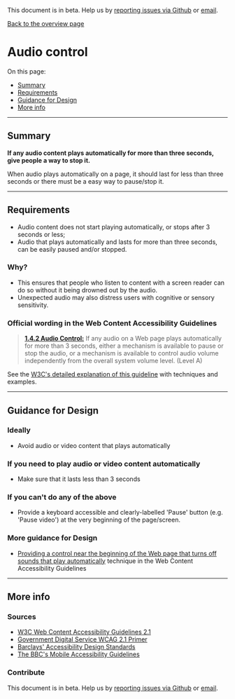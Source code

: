 This document is in beta. Help us by [reporting issues via Github](https://github.com/jfhector/accessibility-guidelines) or [email](mailto:jeanfrancois.hector@googlemail.com).

[Back to the overview page](./../index.html)

# Audio control

On this page:

- [Summary](#summary)
- [Requirements](#requirements)
- [Guidance for Design](#guidance-for-design)
- [More info](#more-info)

---

## Summary

**If any audio content plays automatically for more than three seconds, give people a way to stop it.**

When audio plays automatically on a page, it should last for less than three seconds or there must be a easy way to pause/stop it.

---

## Requirements

- Audio content does not start playing automatically, or stops after 3 seconds or less;
- Audio that plays automatically and lasts for more than three seconds, can be easily paused and/or stopped.

### Why?

- This ensures that people who listen to content with a screen reader can do so without it being drowned out by the audio.
- Unexpected audio may also distress users with cognitive or sensory sensitivity.

### Official wording in the Web Content Accessibility Guidelines

> [**1.4.2 Audio Control:**](https://www.w3.org/TR/UNDERSTANDING-WCAG20/visual-audio-contrast-dis-audio.html) If any audio on a Web page plays automatically for more than 3 seconds, either a mechanism is available to pause or stop the audio, or a mechanism is available to control audio volume independently from the overall system volume level. (Level A)

See the [W3C's detailed explanation of this guideline](https://www.w3.org/TR/UNDERSTANDING-WCAG20/visual-audio-contrast-dis-audio.html) with techniques and examples.

---

## Guidance for Design

### Ideally

- Avoid audio or video content that plays automatically

### If you need to play audio or video content automatically

- Make sure that it lasts less than 3 seconds

### If you can't do any of the above

- Provide a keyboard accessible and clearly-labelled 'Pause' button (e.g. 'Pause video') at the very beginning of the page/screen.

### More guidance for Design

- [Providing a control near the beginning of the Web page that turns off sounds that play automatically](https://www.w3.org/TR/WCAG20-TECHS/G170.html) technique in the Web Content Accessibility Guidelines

---

## More info

### Sources

- [W3C Web Content Accessibility Guidelines 2.1](https://www.w3.org/TR/WCAG21/)
- [Government Digital Service WCAG 2.1 Primer](https://alphagov.github.io/wcag-primer/)
- [Barclays' Accessibility Design Standards](https://home.barclays/who-we-are/our-suppliers/our-requirements-of-external-suppliers/)
- [The BBC's Mobile Accessibility Guidelines](https://www.bbc.co.uk/guidelines/futuremedia/accessibility/mobile/summary)

### Contribute

This document is in beta. Help us by [reporting issues via Github](https://github.com/jfhector/accessibility-guidelines) or [email](mailto:jeanfrancois.hector@googlemail.com).
